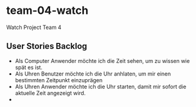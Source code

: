 # team-04-watch
Watch Project Team 4


## User Stories Backlog


* Als Computer Anwender möchte ich die Zeit sehen, um zu wissen wie 	spät es ist.
* Als Uhren Benutzer möchte ich die Uhr anhlaten, um mir einen 		bestimmten Zeitpunkt einzuprägen
* Als Uhren Anwender möchte ich die Uhr starten, damit mir sofort 		die aktuelle Zeit angezeigt wird.
* 


